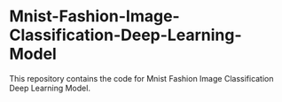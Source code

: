 # Mnist-Fashion-Image-Classification-Deep-Learning-Model
This repository contains the code for Mnist Fashion Image Classification Deep Learning Model.
